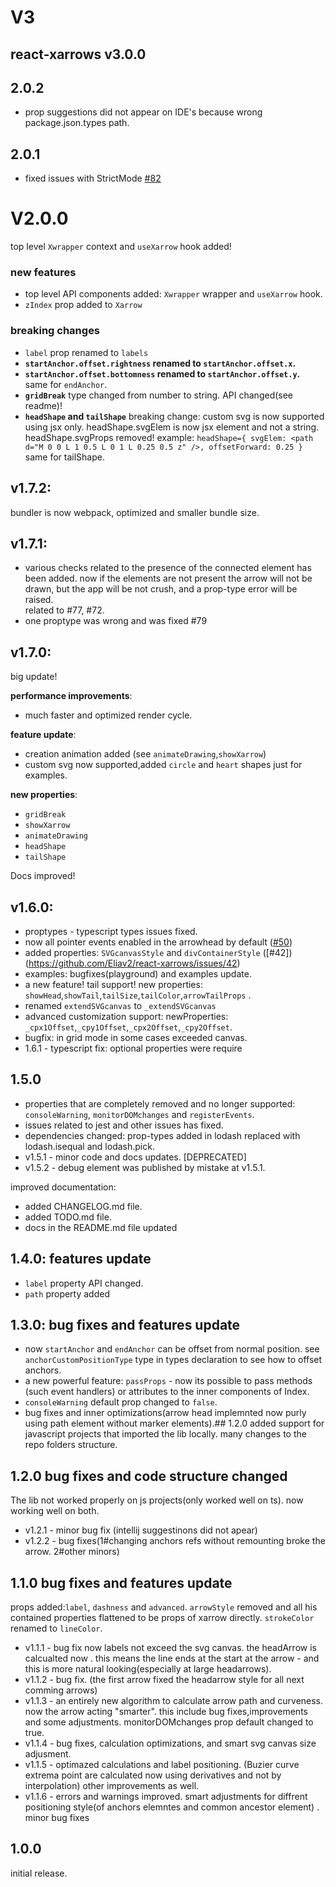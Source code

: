 # V3
## react-xarrows v3.0.0


## 2.0.2

- prop suggestions did not appear on IDE's because wrong package.json.types path.

## 2.0.1

- fixed issues with StrictMode [#82](https://github.com/Eliav2/react-xarrows/issues/82)

# V2.0.0

top level `Xwrapper` context and `useXarrow` hook added!

### new features
- top level API components added: `Xwrapper` wrapper and `useXarrow` hook.
- `zIndex` prop added to `Xarrow`

### breaking changes

- `label` prop renamed to `labels`
- **`startAnchor.offset.rightness` renamed to `startAnchor.offset.x`.**
- **`startAnchor.offset.bottomness` renamed to `startAnchor.offset.y`.**  
  same for `endAnchor`.
- **`gridBreak`** type changed from number to string. API changed(see readme)!  
- **`headShape` and `tailShape`** breaking change: custom svg is now supported using jsx only. 
  headShape.svgElem is now jsx element and not a string. headShape.svgProps removed!
  example: `headShape={ svgElem: <path d="M 0 0 L 1 0.5 L 0 1 L 0.25 0.5 z" />, offsetForward: 0.25 }`  
  same for tailShape.
  

## v1.7.2:
bundler is now webpack, optimized and smaller bundle size.

## v1.7.1:

- various checks related to the presence of the connected element has been added. now if the elements are not present
  the arrow will not be drawn, but the app will be not crush, and a prop-type error will be raised.  
  related to #77, #72.
- one proptype was wrong and was fixed #79
  

## v1.7.0:

big update!

**performance improvements**:

- much faster and optimized render cycle.

**feature update**:

- creation animation added (see `animateDrawing`,`showXarrow`)
- custom svg now supported,added `circle` and `heart` shapes just for examples.

**new properties**:

- `gridBreak`
- `showXarrow`
- `animateDrawing`
- `headShape`
- `tailShape`

Docs improved!

## v1.6.0:

- proptypes - typescript types issues fixed.
- now all pointer events enabled in the arrowhead by default ([#50](https://github.com/Eliav2/react-xarrows/issues/50))
- added properties: `SVGcanvasStyle` and `divContainerStyle` ([#42])(https://github.com/Eliav2/react-xarrows/issues/42)
- examples: bugfixes(playground) and examples update.
- a new feature! tail support!  new properties: `showHead`,`showTail`,`tailSize`,`tailColor`,`arrowTailProps` .
- renamed `extendSVGcanvas` to `_extendSVGcanvas`
- advanced customization support: newProperties: `_cpx1Offset`,`_cpy1Offset`,`_cpx2Offset`,`_cpy2Offset`.
- bugfix: in grid mode in some cases exceeded canvas.
- 1.6.1 - typescript fix: optional properties were require

## 1.5.0

- properties that are completely removed and no longer supported: `consoleWarning`, `monitorDOMchanges`
  and `registerEvents`.
- issues related to jest and other issues has fixed.
- dependencies changed: prop-types added in lodash replaced with lodash.isequal and lodash.pick.
- v1.5.1 - minor code and docs updates. [DEPRECATED]
- v1.5.2 - debug element was published by mistake at v1.5.1.

improved documentation:

- added CHANGELOG.md file.
- added TODO.md file.
- docs in the README.md file updated

## 1.4.0: features update

- `label` property API changed.
- `path` property added

## 1.3.0: bug fixes and features update

- now `startAnchor` and `endAnchor` can be offset from normal position. see `anchorCustomPositionType` type in types
  declaration to see how to offset anchors.
- a new powerful feature: `passProps` - now its possible to pass methods (such event handlers) or attributes to the
  inner components of Index.
- `consoleWarning` default prop changed to `false`.
- bug fixes and inner optimizations(arrow head implemnted now purly using path element without marker elements).## 1.2.0
  added support for javascript projects that imported the lib locally. many changes to the repo folders structure.

## 1.2.0 bug fixes and code structure changed

The lib not worked properly on js projects(only worked well on ts). now working well on both.

- v1.2.1 - minor bug fix (intellij suggestinons did not apear)
- v1.2.2 - bug fixes(1#changing anchors refs without remounting broke the arrow. 2#other minors)

## 1.1.0 bug fixes and features update

props added:`label`, `dashness` and `advanced`.
`arrowStyle` removed and all his contained properties flattened to be props of xarrow directly. `strokeColor` renamed
to `lineColor`.

- v1.1.1 - bug fix now labels not exceed the svg canvas. the headArrow is calcualted now . this means the line ends at
  the start at the arrow - and this is more natural looking(especially at large headarrows).
- v1.1.2 - bug fix. (the first arrow fixed the headarrow style for all next comming arrows)
- v1.1.3 - an entirely new algorithm to calculate arrow path and curveness. now the arrow acting "smarter". this include
  bug fixes,improvements and some adjustments. monitorDOMchanges prop default changed to true.
- v1.1.4 - bug fixes, calculation optimizations, and smart svg canvas size adjusment.
- v1.1.5 - optimazed calculations and label positioning. (Buzier curve extrema point are calculated now using
  derivatives and not by interpolation) other improvements as well.
- v1.1.6 - errors and warnings improved. smart adjustments for diffrent positioning style(of anchors elemntes and common
  ancestor element) . minor bug fixes

## 1.0.0

initial release.
